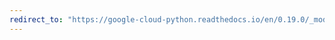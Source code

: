 ```yaml
---
redirect_to: "https://google-cloud-python.readthedocs.io/en/0.19.0/_modules/google/cloud/bigquery/dataset.html"
---
```

